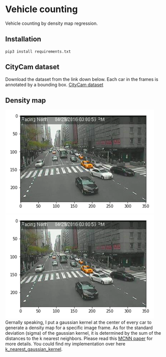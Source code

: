 # Vehicle counting
Vehicle counting by density map regression.

## Installation
```
pip3 install requirements.txt
```

## CityCam dataset
Download the dataset from the link down below. Each car in the frames is annotated by a bounding box.
[CityCam dataset](https://www.citycam-cmu.com/dataset)

## Density map
![image frame](https://github.com/MartinMa28/vehicle_counting/blob/master/imgs/og_img.png "original image frame")
![density map](https://github.com/MartinMa28/vehicle_counting/blob/master/imgs/og_img.png "generated density map")
Gernally speaking, I put a gaussian kernel at the center of every car to generate a density map for a specific image frame. As for the standard deviation (sigma) of the gaussian kernel, it is determined by the sum of the distances to the k nearest neighbors. Please read this [MCNN paper](https://www.semanticscholar.org/paper/Single-Image-Crowd-Counting-via-Multi-Column-Neural-Zhang-Zhou/427d6d9bc05b07c85fc6b2e52f12132f79a28f6c) for more details. You could find my implementation over here [k_nearest_gaussian_kernel](https://github.com/MartinMa28/vehicle_counting/blob/master/density_map/k_nearest_gaussian_kernel.py).